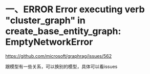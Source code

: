 # 一、ERROR Error executing verb "cluster_graph" in create_base_entity_graph: EmptyNetworkError

https://github.com/microsoft/graphrag/issues/562

跟模型有一些关系，可以换别的模型，具体可以看issues

